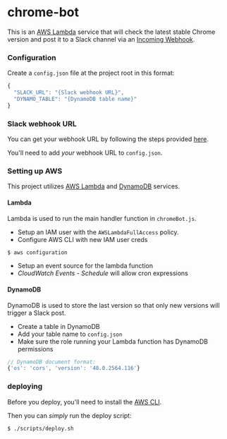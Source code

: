 # chrome-bot
This is an [AWS Lambda](https://aws.amazon.com/lambda/) service that will check the latest stable Chrome version and post it to a Slack channel via an [Incoming Webhook](https://api.slack.com/incoming-webhooks).

### Configuration
Create a `config.json` file at the project root in this format:
```javascript
{
  "SLACK_URL": "{Slack webhook URL}",
  "DYNAMO_TABLE": "{DynamoDB table name}"
}
```

### Slack webhook URL
You can get your webhook URL by following the steps provided [here](https://api.slack.com/incoming-webhooks).

You'll need to add _your_ webhook URL to `config.json`.

### Setting up AWS
This project utilizes [AWS Lambda](https://aws.amazon.com/lambda/) and [DynamoDB](https://aws.amazon.com/dynamodb/) services.
#### Lambda
Lambda is used to run the main handler function in `chromeBot.js`.
* Setup an IAM user with the `AWSLambdaFullAccess` policy.
* Configure AWS CLI with new IAM user creds
```bash
$ aws configuration
```
* Setup an event source for the lambda function
 * _CloudWatch Events - Schedule_ will allow cron expressions

#### DynamoDB
DynamoDB is used to store the last version so that only new versions will trigger a Slack post.
* Create a table in DynamoDB
* Add your table name to `config.json`
* Make sure the role running your Lambda function has DynamoDB permissions

```javascript
// DynamoDB document format:
{'os': 'cors', 'version': '48.0.2564.116'}
```

### deploying
Before you deploy, you'll need to install the [AWS CLI](http://docs.aws.amazon.com/cli/latest/userguide/installing.html).

Then you can _simply_ run the deploy script:
```bash
$ ./scripts/deploy.sh
```
